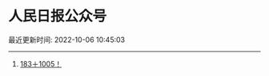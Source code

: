 # 人民日报公众号

最近更新时间: 2022-10-06 10:45:03

--- 
1. [183＋1005！](https://mp.weixin.qq.com/s/PhZjmgfzQ5PETAxQOmneLA) 
